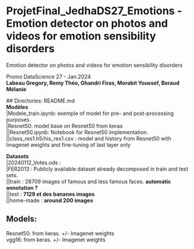 # ProjetFinal_JedhaDS27_Emotions - Emotion detector on photos and videos for emotion sensibility disorders  

Emotion detector on photos and videos for emotion sensibility disorders

Promo DataScience 27 - Jan.2024  
**Labeau Gregory, Remy Théo, Ghandri Firas, Morabit Youssef, Beraud Mélanie** 


## Directories:
README.md  
**Modèles**  
|Modele_train.ipynb: exemple of model for pre- and post-processing purposes.  
|Resnet50: model base on Resnet50 from keras  
||Resnet50.ipynb: Notebook for Resnet50 implementation.  
||class_res1.h5/his_res1.csv : model and history from Resnet50 with Imagenet weights and fine-tuning of last layer only

**Datasets**  
|20240112_Votes.ods :   
|FER2013 : Publicly available dataset already decomposed in train and test sets.  
||train : 28709 images of famous and less famous faces. **automatic annotation ?**  
||test : **7129 et des bananes images**  
||home-made : **around 200 images**


## Models:

Resnet50: from keras. +/- Imagenet weights  
vgg16: from keras. +/- Imagenet weights 

